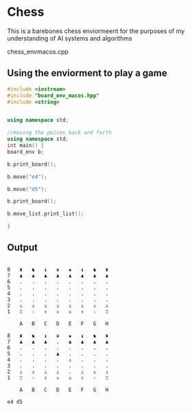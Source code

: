 # Chess

This is a barebones chess enviormeent for the purposes of my understanding of AI systems and algorithms

chess_envmacos.cpp

## Using the enviorment to play a game

```cpp
#include <iostream>
#include "board_env_macos.hpp"
#include <string>


using namespace std;

//moving the peices back and forth
using namespace std;
int main() {
board_env b;

b.print_board();

b.move("e4");

b.move("d5");

b.print_board();

b.move_list.print_list();

}
```

## Output

```shell

8	♜	♞	♝	♛	♚	♝	♞	♜	
7	♟	♟	♟	♟	♟	♟	♟	♟	
6	.	.	.	.	.	.	.	.	
5	.	.	.	.	.	.	.	.	
4	.	.	.	.	.	.	.	.	
3	.	.	.	.	.	.	.	.	
2	♙	♙	♙	♙	♙	♙	♙	♙	
1	♖	♘	♗	♕	♔	♗	♘	♖	

	A	B	C	D	E	F	G	H	

8	♜	♞	♝	♛	♚	♝	♞	♜	
7	♟	♟	♟	.	♟	♟	♟	♟	
6	.	.	.	.	.	.	.	.	
5	.	.	.	♟	.	.	.	.	
4	.	.	.	.	♙	.	.	.	
3	.	.	.	.	.	.	.	.	
2	♙	♙	♙	♙	.	♙	♙	♙	
1	♖	♘	♗	♕	♔	♗	♘	♖	

	A	B	C	D	E	F	G	H	

e4 d5
```
